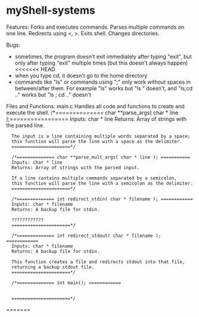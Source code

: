 # myShell-systems

Features:
      Forks and executes commands.
      Parses multiple commands on one line.
      Redirects using <, >.
      Exits shell.
      Changes directories.




Bugs:
- sometimes, the program doesn't exit immediately after typing "exit", but only after typing "exit" multiple times (but this doesn't always happen)
<<<<<<< HEAD
- when you type cd, it doesn't go to the home directory
- commands like "ls" or commands using ";" only work without spaces in between/after them. For example "ls" works but "ls " doesn't, and "ls;cd .." works but "ls ; cd .." doesn't


Files and Functions:
main.c
      Handles all code and functions to create and execute the shell.
      /*============== char **parse_args( char * line );=================
      Inputs: char * line
      Returns: Array of strings with the parsed line.

      The input is a line containing multiple words separated by a space;
      this function will parse the line with a space as the delimiter.
      ======================*/

      /*============== char **parse_mult_args( char * line ); ===========
      Inputs: char * line
      Returns: Array of strings with the parsed input.

      If a line contains multiple commands separated by a semicolon,
      this function will parse the line with a semicolon as the delimiter.
      ======================*/

      /*============== int redirect_stdin( char * filename ); ============
      Inputs: char * filename
      Returns: A backup file for stdin.

      ????????????
      ======================*/

      /*============== int redirect_stdout( char * filename ); ============
      Inputs: char * filename
      Returns: A backup file for stdin.

      This function creates a file and redirects stdout into that file,
      returning a backup stdout file.
      ======================*/

      /*============== int main(); ============


      ======================*/
=======
